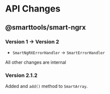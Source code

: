 # API Changes

## @smarttools/smart-ngrx

### Version 1 -> Version 2

- `SmartNgRXErrorHandler` -> `SmartErrorHandler`

All other changes are internal

### Version 2.1.2

Added and `add()` method to `SmartArray`.
